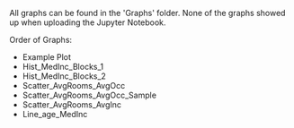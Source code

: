 All graphs can be found in the 'Graphs' folder. None of the graphs showed up when uploading the Jupyter Notebook.


Order of Graphs:
*   Example Plot
*   Hist_MedInc_Blocks_1
*   Hist_MedInc_Blocks_2
*   Scatter_AvgRooms_AvgOcc
*   Scatter_AvgRooms_AvgOcc_Sample
*   Scatter_AvgRooms_AvgInc
*   Line_age_MedInc

